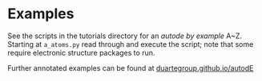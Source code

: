 # Examples

See the scripts in the tutorials directory for an *autode by example* A~Z.
Starting at `a_atoms.py` read through and execute the script; note that some 
require electronic structure packages to run.

Further annotated examples can be found at [duartegroup.github.io/autodE](https://duartegroup.github.io/autodE/examples/index.html)
